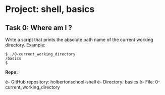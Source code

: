 # Project: shell, basics

## Task 0: Where am I ?


Write a script that prints the absolute path name of the current working directory.
Example:

```
$ ./0-current_working_directory
/basics
$
```

**Repo:**

è- GitHub repository: holbertonschool-shell
è- Directory: basics
è- File: 0-current_working_directory
